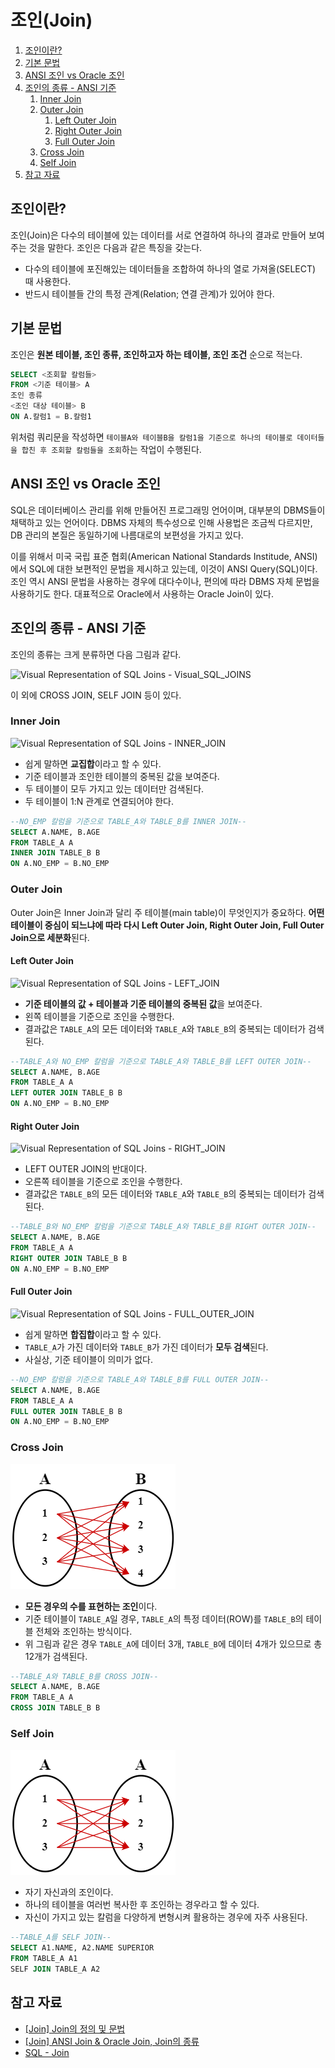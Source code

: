 # 조인(Join)

1. [조인이란?](#조인이란)
2. [기본 문법](#기본-문법)
3. [ANSI 조인 vs Oracle 조인](#ansi-조인-vs-oracle-조인)
4. [조인의 종류 - ANSI 기준](#조인의-종류---ansi-기준)
   1. [Inner Join](#inner-join)
   2. [Outer Join](#outer-join)
      1. [Left Outer Join](#left-outer-join)
      2. [Right Outer Join](#right-outer-join)
      3. [Full Outer Join](#full-outer-join)
   3. [Cross Join](#cross-join)
   4. [Self Join](#self-join)
5. [참고 자료](#참고-자료)

## 조인이란?

조인(Join)은 다수의 테이블에 있는 데이터를 서로 연결하여 하나의 결과로 만들어 보여주는 것을 말한다. 조인은 다음과 같은 특징을 갖는다.

- 다수의 테이블에 포진해있는 데이터들을 조합하여 하나의 열로 가져올(SELECT) 때 사용한다.
- 반드시 테이블들 간의 특정 관계(Relation; 연결 관계)가 있어야 한다.

## 기본 문법

조인은 **원본 테이블, 조인 종류, 조인하고자 하는 테이블, 조인 조건** 순으로 적는다.

```sql
SELECT <조회할 칼럼들>
FROM <기준 테이블> A
조인 종류
<조인 대상 테이블> B
ON A.칼럼1 = B.칼럼1
```

위처럼 쿼리문을 작성하면 `테이블A와 테이블B을 칼럼1을 기준으로 하나의 테이블로 데이터들을 합친 후 조회할 칼럼들을 조회`하는 작업이 수행된다.

## ANSI 조인 vs Oracle 조인

SQL은 데이터베이스 관리를 위해 만들어진 프로그래밍 언어이며, 대부분의 DBMS들이 채택하고 있는 언어이다. DBMS 자체의 특수성으로 인해 사용법은 조금씩 다르지만, DB 관리의 본질은 동일하기에 나름대로의 보편성을 가지고 있다.

이를 위해서 미국 국립 표준 협회(American National Standards Institude, ANSI)에서 SQL에 대한 보편적인 문법을 제시하고 있는데, 이것이 ANSI Query(SQL)이다. 조인 역시 ANSI 문법을 사용하는 경우에 대다수이나, 편의에 따라 DBMS 자체 문법을 사용하기도 한다. 대표적으로 Oracle에서 사용하는 Oracle Join이 있다.

## 조인의 종류 - ANSI 기준

조인의 종류는 크게 분류하면 다음 그림과 같다.

![Visual Representation of SQL Joins - Visual_SQL_JOINS](https://www.codeproject.com/KB/database/Visual_SQL_Joins/Visual_SQL_JOINS_V2.png)

이 외에 CROSS JOIN, SELF JOIN 등이 있다.

### Inner Join

![Visual Representation of SQL Joins - INNER_JOIN](https://www.codeproject.com/KB/database/Visual_SQL_Joins/INNER_JOIN.png)

- 쉽게 말하면 **교집합**이라고 할 수 있다.
- 기준 테이블과 조인한 테이블의 중복된 값을 보여준다.
- 두 테이블이 모두 가지고 있는 데이터만 검색된다.
- 두 테이블이 1:N 관계로 연결되어야 한다.

```sql
--NO_EMP 칼럼을 기준으로 TABLE_A와 TABLE_B를 INNER JOIN--
SELECT A.NAME, B.AGE
FROM TABLE_A A
INNER JOIN TABLE_B B
ON A.NO_EMP = B.NO_EMP
```

### Outer Join

Outer Join은 Inner Join과 달리 주 테이블(main table)이 무엇인지가 중요하다. **어떤 테이블이 중심이 되느냐에 따라 다시 Left Outer Join, Right Outer Join, Full Outer Join으로 세분화**된다.

#### Left Outer Join

![Visual Representation of SQL Joins - LEFT_JOIN](https://www.codeproject.com/KB/database/Visual_SQL_Joins/LEFT_JOIN.png)

- **기준 테이블의 값 + 테이블과 기준 테이블의 중복된 값**을 보여준다.
- 왼쪽 테이블을 기준으로 조인을 수행한다.
- 결과값은 `TABLE_A`의 모든 데이터와 `TABLE_A`와 `TABLE_B`의 중복되는 데이터가 검색된다.

```sql
--TABLE_A와 NO_EMP 칼럼을 기준으로 TABLE_A와 TABLE_B를 LEFT OUTER JOIN--
SELECT A.NAME, B.AGE
FROM TABLE_A A
LEFT OUTER JOIN TABLE_B B
ON A.NO_EMP = B.NO_EMP
```

#### Right Outer Join

![Visual Representation of SQL Joins - RIGHT_JOIN](https://www.codeproject.com/KB/database/Visual_SQL_Joins/RIGHT_JOIN.png)

- LEFT OUTER JOIN의 반대이다.
- 오른쪽 테이블을 기준으로 조인을 수행한다.
- 결과값은 `TABLE_B`의 모든 데이터와 `TABLE_A`와 `TABLE_B`의 중복되는 데이터가 검색된다.

```sql
--TABLE_B와 NO_EMP 칼럼을 기준으로 TABLE_A와 TABLE_B를 RIGHT OUTER JOIN--
SELECT A.NAME, B.AGE
FROM TABLE_A A
RIGHT OUTER JOIN TABLE_B B
ON A.NO_EMP = B.NO_EMP
```

#### Full Outer Join

![Visual Representation of SQL Joins - FULL_OUTER_JOIN](https://www.codeproject.com/KB/database/Visual_SQL_Joins/FULL_OUTER_JOIN.png)

- 쉽게 말하면 **합집합**이라고 할 수 있다.
- `TABLE_A`가 가진 데이터와 `TABLE_B`가 가진 데이터가 **모두 검색**된다.
- 사실상, 기준 테이블이 의미가 없다.

```sql
--NO_EMP 칼럼을 기준으로 TABLE_A와 TABLE_B를 FULL OUTER JOIN--
SELECT A.NAME, B.AGE
FROM TABLE_A A
FULL OUTER JOIN TABLE_B B
ON A.NO_EMP = B.NO_EMP
```

### Cross Join

![Database-03-CROSS_JOIN](./images/Database-03.png)

- **모든 경우의 수를 표현하는 조인**이다.
- 기준 테이블이 `TABLE_A`일 경우, `TABLE_A`의 특정 데이터(ROW)를 `TABLE_B`의 테이블 전체와 조인하는 방식이다.
- 위 그림과 같은 경우 `TABLE_A`에 데이터 3개, `TABLE_B`에 데이터 4개가 있으므로 총 12개가 검색된다.

```sql
--TABLE_A와 TABLE_B를 CROSS JOIN--
SELECT A.NAME, B.AGE
FROM TABLE_A A
CROSS JOIN TABLE_B B
```

### Self Join

![Database-04-SELF_JOIN](./images/Database-04.png)

- 자기 자신과의 조인이다.
- 하나의 테이블을 여러번 복사한 후 조인하는 경우라고 할 수 있다.
- 자신이 가지고 있는 칼럼을 다양하게 변형시켜 활용하는 경우에 자주 사용된다.

```sql
--TABLE_A를 SELF JOIN--
SELECT A1.NAME, A2.NAME SUPERIOR
FROM TABLE_A A1
SELF JOIN TABLE_A A2
```

## 참고 자료

- [[Join] Join의 정의 및 문법](https://tragramming.tistory.com/73?category=877784)
- [[Join] ANSI Join & Oracle Join, Join의 종류](https://tragramming.tistory.com/74)
- [SQL - Join](https://github.com/WooVictory/Ready-For-Tech-Interview/blob/master/Database/SQL%20-%20Join.md)

